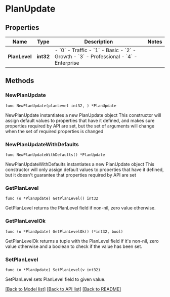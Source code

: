# PlanUpdate

## Properties

Name | Type | Description | Notes
------------ | ------------- | ------------- | -------------
**PlanLevel** | **int32** | - &#x60;0&#x60; - Traffic - &#x60;1&#x60; - Basic - &#x60;2&#x60; - Growth - &#x60;3&#x60; - Professional - &#x60;4&#x60; - Enterprise  | 

## Methods

### NewPlanUpdate

`func NewPlanUpdate(planLevel int32, ) *PlanUpdate`

NewPlanUpdate instantiates a new PlanUpdate object
This constructor will assign default values to properties that have it defined,
and makes sure properties required by API are set, but the set of arguments
will change when the set of required properties is changed

### NewPlanUpdateWithDefaults

`func NewPlanUpdateWithDefaults() *PlanUpdate`

NewPlanUpdateWithDefaults instantiates a new PlanUpdate object
This constructor will only assign default values to properties that have it defined,
but it doesn't guarantee that properties required by API are set

### GetPlanLevel

`func (o *PlanUpdate) GetPlanLevel() int32`

GetPlanLevel returns the PlanLevel field if non-nil, zero value otherwise.

### GetPlanLevelOk

`func (o *PlanUpdate) GetPlanLevelOk() (*int32, bool)`

GetPlanLevelOk returns a tuple with the PlanLevel field if it's non-nil, zero value otherwise
and a boolean to check if the value has been set.

### SetPlanLevel

`func (o *PlanUpdate) SetPlanLevel(v int32)`

SetPlanLevel sets PlanLevel field to given value.



[[Back to Model list]](HOW-TO.md#documentation-for-models) [[Back to API list]](HOW-TO.md#documentation-for-api-endpoints) [[Back to README]](HOW-TO.md)


